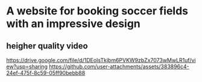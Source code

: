 # A website for booking soccer fields with an impressive design
## heigher quality video
https://drive.google.com/file/d/1DEoIsTkjbm6PVKW9zbZx7073wMwLR1uf/view?usp=sharing
 
https://github.com/user-attachments/assets/383896c4-24ef-475f-8c59-05ff90bebb88

